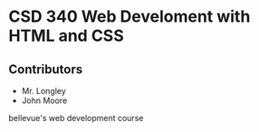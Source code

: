 # CSD 340 Web Develoment with HTML and CSS

## Contributors

- Mr. Longley
- John Moore

bellevue's web development course

